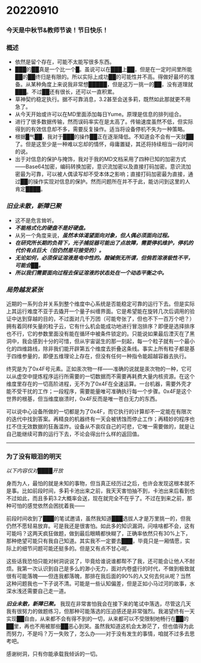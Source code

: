 # 20220910

### 今天是中秋节&教师节诶！节日快乐！

### 概述

- 依然是留个存在，可能不太能写很多东西。
- ███的██真是一个比一个█。虽说可以在███上██，但是在一定时间里所能██的██终归是有限的。所以实际上成功██的可能性并不高。得做好最坏的准备。从某种角度上来说我非常想█████，但是这万一挑一的██，没有道理就███。不过██还有很长，还可以一直积累。
- 草神契约稳定执行。据不可靠消息，3.2甚至会送多莉，既然如此那就更不用急了。
- 从今天开始或许可以在MD里面添加每日Yume。原理是信息的排列组合。
- 进行了很多数据传输，然而误码率实在是太高了。传输速度虽然不低，但实际得到的有效信息却不多，需要反复操作。适当将设备停机不失为一种策略。
- 根据█气██，我对于███的操作██正在逐渐降低。不知道会不会有一天就██了。但是这至少是一种难以忘却的情怀，毋庸置疑，其还将持续相当一段时间的说。
- 出于对信息的保护与掩饰，我对于我的MD文档采用了四种已知的加密方式——Base64加密，编码转换加密，意识流加密以及直接打码加密。意识流加密最为可靠，可以被人偶读写却不受本体之影响；直接打码加密最为直接，通过██的操作实现对信息的保护。然而问题所在并不于此，能访问到这里的人肯定████。

### *旧业未散，新障已聚*

- 这不是危言耸听。
- ***不能格式化的硬盘不是好硬盘。***
- 从另一个角度来说，***虽然本体渴望面向对象，但人偶必须面向过程。***
- ***在研究所长期的负荷下，光子捕捉器可能出了点故障，需要停机维护，停机的代价有点巨大（但仍然是可接受的）。***
- ***无论如何，必须保证溶液是电中性的。酸碱倒无所谓，但倘若溶液极性不平，可能会██。***
- ***所以我们需要面向过程去保证溶液的状态处在一个动态平衡之中。***

### *局势越发紧张*

近期的一系列合并关系到整个维度中心系统是否能稳定可靠的运行下去。但是实际上其运行难度不亚于去撬开一个量子纠缠界面。它是希望能在旋转几次后调用的验证中达到穿越的目的，不过面对几千万团（可能夸张了，但也不下一百万个吧？）拥有着同样矢量的粒子云，它有什么机会能成功地进行冒泡排序？即便是选择排序也不行，它的参数里面没有能在循环中被条件锁定的。只能说如果最后湮灭在了黑洞中，我会感到十分的可惜，但从宇宙诞生的那一刻起，每一个粒子就有一个最小化的四维路线，除非我们能开辟第五个维度去折叠这条线。事实上所有粒子都是基于四维参量的，即便五维理论上存在，但没有任何一种指令能超越容器去执行。

终究是为了0x4F号元素。正如汞次物一样——准确的说就是汞次物的一种，它可以从虚空中提炼程序运行所需要的一切数据而不需要再耗费大量内核资源。在这个维度里存在的一切高阶进程，无不为了0x4F在全速运算。一台机器，需要外壳才能不受干扰的工作；一段程序，需要能量唯可准确执行每一个步骤。0x4F是这个世界的根基，但当维度崩溃时，0x4F反而是唯一苍白无力的东西。

可以说中心设备所做的一切都是为了0x4F，而它执行的计算却不一定能在有限次的迭代中找到答案。再精良的机器终有一天会被锈蚀而停止工作；再精妙的程序也扛不住无效数据的狂轰滥炸。设备从不哀叹自己的可悲，它唯一需要做的，就是让自己能继续可靠的运行下去，不论会得出什么样的返回值。

---

### 为了没有眼泪的明天

*以下内容仅对████开放*

身而为人，最怕的就是未知的事物，但当真正经历过之后，也许会发现这根本就不是事。比如前段时间，多莉卡池出来之前，我天天害怕抽不到，卡池出来后看到也不过如此，而且多莉3.2大概率会送，现在就完全不在乎了。不过在到来之前，那种可怕的感觉依然会困扰着我——

前段时间收到了███的笔试邀请，虽然我知道███选拔人才是万里挑一的，但我仍然不愿轻易放弃。可是我还是很害怕。如此多的知识漏洞，问啥啥都不会，这有可能吗？这两天疯狂做题，做到最后眼睛都快糊了，正确率依然只有30%上下，那种绝望可能只有我自己知道。其实我不一定要去███，毕竟只是一厢情愿，实际上的细节问题可能还挺多的。但是又有点不甘心呢。

这些话我恐怕只能对树洞说说了，毕竟给谁说谁都帮不了我，还可能会让他人不耐烦。我第一次认识到自己是多么的渺小无力，面对内卷盛行的时代，不做到极致就很有可能落魄——但连我都落魄，那排在我后面的90%的人又何去何从呢？当然这种问题我也一下子说不清。可能是一些认知偏差，但是正如小马过河的故事，水深水浅还需要自己走一道。

***旧业未散，新障已聚。*** 我现在非常害怕我会在接下来的笔试中落选，尽管这几天我有很努力的做题练习，但那种可能落选的压迫感还是非常强烈。我渴望终有一天实现██自由，从来都不会有得不到的一切，从来都可以不受限制地畅行在██的██里，再也不用被那些██恶心到哭。虽然我知道这机会太渺茫了，但也值得为此而努力，不是吗？万一失败了，怎么办——对于没有发生的事情，咱就不过多去思考吧。

感谢树洞，只有你能承载我倾诉的一切。
